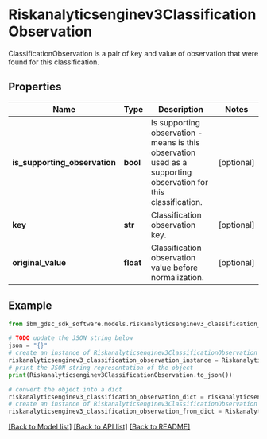 # Riskanalyticsenginev3ClassificationObservation

ClassificationObservation is a pair of key and value of observation that were found for this classification.

## Properties

Name | Type | Description | Notes
------------ | ------------- | ------------- | -------------
**is_supporting_observation** | **bool** | Is supporting observation - means is this observation used as a supporting observation for this classification. | [optional] 
**key** | **str** | Classification observation key. | [optional] 
**original_value** | **float** | Classification observation value before normalization. | [optional] 

## Example

```python
from ibm_gdsc_sdk_software.models.riskanalyticsenginev3_classification_observation import Riskanalyticsenginev3ClassificationObservation

# TODO update the JSON string below
json = "{}"
# create an instance of Riskanalyticsenginev3ClassificationObservation from a JSON string
riskanalyticsenginev3_classification_observation_instance = Riskanalyticsenginev3ClassificationObservation.from_json(json)
# print the JSON string representation of the object
print(Riskanalyticsenginev3ClassificationObservation.to_json())

# convert the object into a dict
riskanalyticsenginev3_classification_observation_dict = riskanalyticsenginev3_classification_observation_instance.to_dict()
# create an instance of Riskanalyticsenginev3ClassificationObservation from a dict
riskanalyticsenginev3_classification_observation_from_dict = Riskanalyticsenginev3ClassificationObservation.from_dict(riskanalyticsenginev3_classification_observation_dict)
```
[[Back to Model list]](../README.md#documentation-for-models) [[Back to API list]](../README.md#documentation-for-api-endpoints) [[Back to README]](../README.md)


